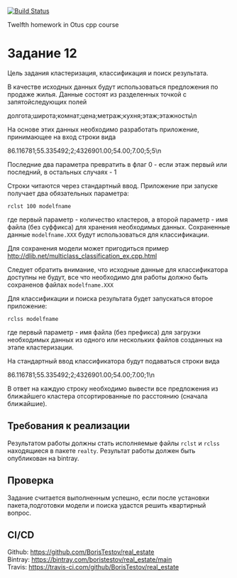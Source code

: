 [![Build Status](https://travis-ci.com/BorisTestov/real_estate.svg?branch=master)](https://travis-ci.com/BorisTestov/real_estate)

Twelfth homework in Otus cpp course

# Задание 12
Цель задания кластеризация, классификация и поиск результата.

В качестве исходных данных будут использоваться предложения по продаже жилья. Данные состоят из разделенных 
точкой с запятойследующих полей

долгота;широта;комнат;цена;метраж;кухня;этаж;этажность\n

На основе этих данных необходимо разработать приложение, принимающее
на вход строки вида

86.116781;55.335492;2;4326901.00;54.00;7.00;5;5\n

Последние два параметра превратить в флаг 0 - если этаж первый или последний, 
в остальных случаях - 1

Строки читаются через стандартный ввод. Приложение при запуске получает два обязательных параметра:
```
rclst 100 modelfname
```
где первый параметр - количество кластеров, а второй параметр - имя файла (без суффикса) 
для хранения необходимых данных. Сохраненные данные `modelfname.XXX` будут использоваться для классификации.

Для сохранения модели может пригодиться пример 
http://dlib.net/multiclass_classification_ex.cpp.html

Следует обратить внимание, что исходные данные для классификатора доступны не будут, 
все что необходимо для работы должно быть сохраненов файлах `modelfname.XXX`

Для  классификации  и  поиска  результата  будет  запускаться  второе приложение:
```
rclss modelfname
```
где  первый  параметр  -  имя  файла  (без  префикса)  для  загрузки необходимых данных 
из одного или нескольких файлов созданных на этапе кластеризации.

На стандартный ввод классификатора будут подаваться строки вида

86.116781;55.335492;2;4326901.00;54.00;7.00;1\n

В  ответ  на  каждую  строку  необходимо  вывести  все  предложения
из  ближайшего  кластера  отсортированные  по  расстоянию  (сначала ближайшие).

## Требования к реализации
Результатом работы должны стать исполняемые файлы `rclst` и `rclss` находящиеся в пакете `realty`.
Результат работы должен быть опубликован на bintray.

## Проверка
Задание считается выполненным успешно, 
если после установки пакета,подготовки модели и поиска удастся решить квартирный вопрос.

## CI/CD
Github: https://github.com/BorisTestov/real_estate <br>
Bintray: https://bintray.com/boristestov/real_estate/main <br>
Travis: https://travis-ci.com/github/BorisTestov/real_estate